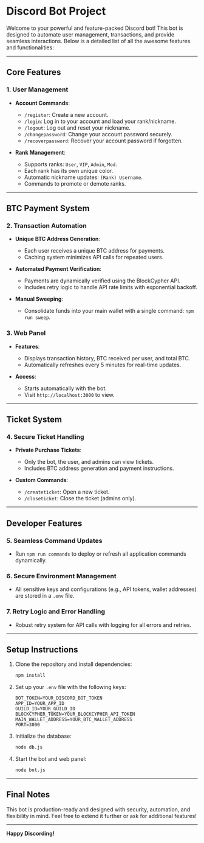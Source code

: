 
# Discord Bot Project

Welcome to your powerful and feature-packed Discord bot! This bot is designed to automate user management, transactions, and provide seamless interactions. Below is a detailed list of all the awesome features and functionalities:

---

## **Core Features**

### **1. User Management**
- **Account Commands**:
  - `/register`: Create a new account.
  - `/login`: Log in to your account and load your rank/nickname.
  - `/logout`: Log out and reset your nickname.
  - `/changepassword`: Change your account password securely.
  - `/recoverpassword`: Recover your account password if forgotten.

- **Rank Management**:
  - Supports ranks: `User`, `VIP`, `Admin`, `Mod`.
  - Each rank has its own unique color.
  - Automatic nickname updates: `(Rank) Username`.
  - Commands to promote or demote ranks.

---

## **BTC Payment System**

### **2. Transaction Automation**
- **Unique BTC Address Generation**:
  - Each user receives a unique BTC address for payments.
  - Caching system minimizes API calls for repeated users.

- **Automated Payment Verification**:
  - Payments are dynamically verified using the BlockCypher API.
  - Includes retry logic to handle API rate limits with exponential backoff.

- **Manual Sweeping**:
  - Consolidate funds into your main wallet with a single command: `npm run sweep`.

### **3. Web Panel**
- **Features**:
  - Displays transaction history, BTC received per user, and total BTC.
  - Automatically refreshes every 5 minutes for real-time updates.

- **Access**:
  - Starts automatically with the bot.
  - Visit `http://localhost:3000` to view.

---

## **Ticket System**

### **4. Secure Ticket Handling**
- **Private Purchase Tickets**:
  - Only the bot, the user, and admins can view tickets.
  - Includes BTC address generation and payment instructions.

- **Custom Commands**:
  - `/createticket`: Open a new ticket.
  - `/closeticket`: Close the ticket (admins only).

---

## **Developer Features**

### **5. Seamless Command Updates**
- Run `npm run commands` to deploy or refresh all application commands dynamically.

### **6. Secure Environment Management**
- All sensitive keys and configurations (e.g., API tokens, wallet addresses) are stored in a `.env` file.

### **7. Retry Logic and Error Handling**
- Robust retry system for API calls with logging for all errors and retries.

---

## **Setup Instructions**

1. Clone the repository and install dependencies:
   ```bash
   npm install
   ```

2. Set up your `.env` file with the following keys:
   ```env
   BOT_TOKEN=YOUR_DISCORD_BOT_TOKEN
   APP_ID=YOUR_APP_ID
   GUILD_ID=YOUR_GUILD_ID
   BLOCKCYPHER_TOKEN=YOUR_BLOCKCYPHER_API_TOKEN
   MAIN_WALLET_ADDRESS=YOUR_BTC_WALLET_ADDRESS
   PORT=3000
   ```

3. Initialize the database:
   ```bash
   node db.js
   ```

4. Start the bot and web panel:
   ```bash
   node bot.js
   ```

---

## **Final Notes**
This bot is production-ready and designed with security, automation, and flexibility in mind. Feel free to extend it further or ask for additional features!

---

**Happy Discording!**
